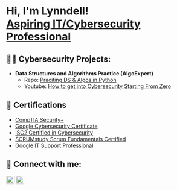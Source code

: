 <h1>Hi, I'm Lynndell! 
  <br/>
  <a href="https://www.linkedin.com/in/elesgee/">Aspiring IT/Cybersecurity Professional</a>
</h1>

<h2>👨‍💻 Cybersecurity Projects:</h2>

- <b>Data Structures and Algorithms Practice (AlgoExpert)</b>
  - Repo: [Praciting DS & Algos in Python](https://github.com/joshmadakor1/Algorithms-Practice)
  - Youtube: [How to get into Cybersecurity Starting From Zero](https://www.youtube.com/watch?v=a83ASGn_V_s)


<h2>📜 Certifications</h2>

- [CompTIA Security+](https://www.youtube.com/watch?v=uHy3oM7NnoU)
- [Google Cybersecurity Certificate](https://www.youtube.com/watch?v=uHy3oM7NnoU)
- [ISC2 Certified in Cybersecurity](https://www.youtube.com/watch?v=uHy3oM7NnoU)
- [SCRUMstudy Scrum Fundamentals Certified](https://www.youtube.com/watch?v=uHy3oM7NnoU)
- [Google IT Support Professional](https://www.youtube.com/watch?v=uHy3oM7NnoU)

<h2> 🤳 Connect with me:</h2>

[<img align="left" alt="Lynndell Blunt-Gardiner | LinkedIn" width="22px" src="https://cdn.jsdelivr.net/npm/simple-icons@v3/icons/linkedin.svg" />][linkedin]
[<img align="left" alt="Lynndell Blunt-Gardiner | Credly" width="22px" src="https://cdn.jsdelivr.net/npm/simple-icons@v3/icons/instagram.svg" />][credly]

[credly]: https://www.credly.com/users/lsgardiner
[linkedin]: https://linkedin.com/in/joshmadakor

<!--
**joshmadakor1/joshmadakor1** is a ✨ _special_ ✨ repository because its `README.md` (this file) appears on your GitHub profile.

Here are some ideas to get you started:

- 🔭 I’m currently working on ...
- 🌱 I’m currently learning ...
- 👯 I’m looking to collaborate on ...
- 🤔 I’m looking for help with ...
- 💬 Ask me about ...
- 📫 How to reach me: ...
- 😄 Pronouns: ...
- ⚡ Fun fact: ...
-->
